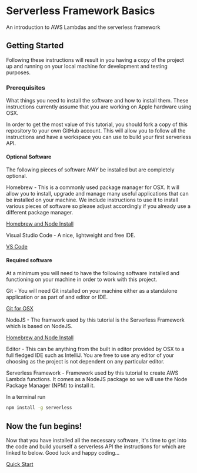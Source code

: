 # Serverless Framework Basics
An introduction to AWS Lambdas and the serverless framework
## Getting Started
Following these instructions will result in you having a copy of the project up and running on your local machine for development and testing purposes.
### Prerequisites
What things you need to install the software and how to install them. These instructions currently assume that you are working on Apple hardware using OSX.

In order to get the most value of this tutorial, you should fork a copy of this repository to your own GitHub account. This will allow you to follow all the instructions and have a workspace you can use to build your first serverless API.
#### Optional Software
The following pieces of software _*MAY*_ be installed but are completely optional.

Homebrew - This is a commonly used package manager for OSX. It will allow you to install, upgrade and manage many useful applications that can be installed on your machine. We include instructions to use it to install various pieces of software so please adjust accordingly if you already use a different package manager.

[Homebrew and Node Install](http://blog.teamtreehouse.com/install-node-js-npm-mac)

Visual Studio Code - A nice, lightweight and free IDE.

[VS Code](https://code.visualstudio.com/docs/setup/mac)
#### Required software
At a minimum you will need to have the following software installed and functioning on your machine in order to work with this project.

Git - You will need Git installed on your machine either as a standalone application or as part of and editor or IDE.

[Git for OSX](https://git-scm.com/book/en/v1/Getting-Started-Installing-Git#Installing-on-Mac)

NodeJS - The framwork used by this tutorial is the Serverless Framework which is based on NodeJS.

[Homebrew and Node Install](http://blog.teamtreehouse.com/install-node-js-npm-mac)

Editor - This can be anything from the built in editor provided by OSX to a full fledged IDE such as IntelliJ. You are free to use any editor of your choosing as the project is not dependent on any particular editor.

Serverless Framework - Framework used by this tutorial to create AWS Lambda functions. It comes as a NodeJS package so we will use the Node Package Manager (NPM) to install it.

In a terminal run
```bash
npm install -g serverless
```
## Now the fun begins!
Now that you have installed all the necessary software, it's time to get into the code and build yourself a serverless API the instructions for which are linked to below. Good luck and happy coding...

[Quick Start](https://serverless.com/learn/quick-start/)